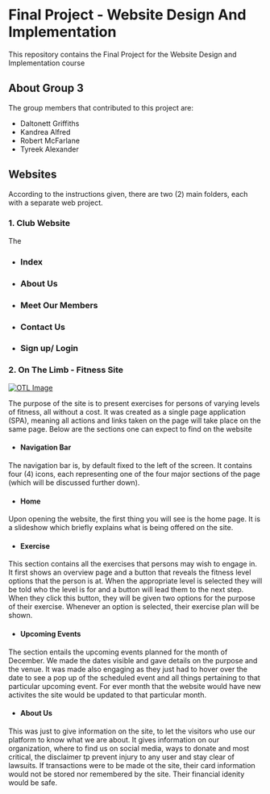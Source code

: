 # Final Project - Website Design And Implementation
This repository contains the Final Project for the Website Design and Implementation course


## About Group 3
The group members that contributed to this project are:
* Daltonett Griffiths
* Kandrea Alfred
* Robert McFarlane
* Tyreek Alexander


## Websites
According to the instructions given, there are two (2) main folders, each with a separate web project.

### 1. Club Website
The 

* ### Index

* ### About Us

* ### Meet Our Members

* ### Contact Us

* ### Sign up/ Login

### 2. On The Limb - Fitness Site

[![OTL Image](https://img.www.youtube.com/embed/jqvCiUc2oMs/0.jpg)](https://www.youtube.com/embed/jqvCiUc2oMs)

The purpose of the site is to present exercises for persons of varying levels of fitness, all without a cost. It was created as a single page application (SPA), meaning all actions and links taken on the page will take place on the same page. Below are the sections one can expect to find on the website
  
* #### Navigation Bar
The navigation bar is, by default fixed to the left of the screen. It contains four (4) icons, each representing one of the four major sections of the page (which will be       discussed further down).
  
* #### Home
Upon opening the website, the first thing you will see is the home page. It is a slideshow which briefly explains what is being offered on the site.

* #### Exercise
This section contains all the exercises that persons may wish to engage in. It first shows an overview page and a button that reveals the fitness level options that the person   is at. When the appropriate level is selected they will be told who the level is for and a button will lead them to the next step.
When they click this button, they will be given two options for the purpose of their exercise. Whenever an option is selected, their exercise plan will be shown.

* #### Upcoming Events
The section entails the upcoming events planned for the month of December. We made the dates visible and gave details on the purpose and the venue. It was made also engaging as they just had to hover over the date to see a pop up of the scheduled event and all things pertaining to that particular upcoming event. For ever month that the website would have new activites the site would be updated to that particular month. 

* #### About Us
This was just to give information on the site, to let the visitors who use our platform to know what we are about. It gives information on our organization, where to find us on social media, ways to donate and most critical, the disclaimer tp prevent injury to any user and stay clear of lawsuits. If transactions were to be made ot the site, their card information would not be stored nor remembered by the site. Their financial idenity would be safe. 